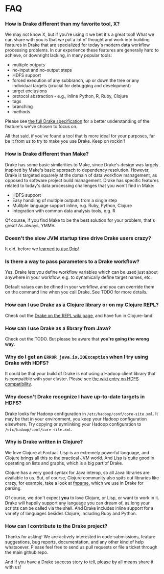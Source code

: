 # FAQ

### How is Drake different than my favorite tool, X?

We may not know X, but if you're using it we bet it's a great tool! What we
can share with you is that we put a lot of thought and work into building
features in Drake that are specialized for today's modern data workflow
processing problems. In our experience these features are generally hard
to achieve, or downright lacking, in many popular tools:

* multiple outputs
* no-input and no-output steps
* HDFS support
* forced execution of any subbranch, up or down the tree or any individual targets (crucial for debugging and development)
* target exclusions
* protocol abstraction - e.g., inline Python, R, Ruby, Clojure
* tags
* branching
* methods

Please see [the full Drake specification](https://docs.google.com/document/d/1bF-OKNLIG10v_lMes_m4yyaJtAaJKtdK0Jizvi_MNsg/edit) for a better understanding of the
feature's we've chosen to focus on.

All that said, if you've found a tool that is more ideal for your purposes,
far be it from us to try to make you use Drake. Keep on rockin'!

### How is Drake different than Make?

Drake has some basic similarities to Make, since Drake's design was largely
inspired by Make's basic approach to dependency resolution. However,
Drake is targeted squarely at the domain of data workflow management,
as opposed to software project build management. Drake has specific features
related to today's data processing challenges that you won't find in Make:

* HDFS support
* Easy handling of multiple outputs from a single step
* Mulitple language support inline, e.g. Ruby, Python, Clojure
* Integration with common data analysis tools, e.g. R

Of course, if you find Make to be the best solution for your problem, that's
great! As always, YMMV.

### Doesn't the slow JVM startup time drive Drake users crazy?

It did, before we [learned to use Drip](https://github.com/Factual/drake/wiki/Faster-startup:-Drake-with-Drip)!

### Is there a way to pass parameters to a Drake workflow?

Yes, Drake lets you define workflow variables which can be used just about
anywhere in your workflow, e.g. to dynamically define target names, etc.

Default values can be dfined in your workflow, and you can override them on the
command line when you call Drake. See TODO for more details.

### How can I use Drake as a Clojure library or on my Clojure REPL?

Check out the [Drake on the REPL wiki page](https://github.com/Factual/drake/wiki/Drake-on-the-REPL),
and have fun in Clojure-land!

### How can I use Drake as a library from Java?

Check out the TODO. But please be aware that __you're going the wrong way__.

### Why do I get an `ERROR java.io.IOException` when I try using Drake with HDFS?

It could be that your build of Drake is not using a Hadoop client library that
is compatible with your cluster. Please see [the wiki entry on HDFS compatibility](https://github.com/Factual/drake/wiki/HDFS-Compatibility).

### Why doesn't Drake recognize I have up-to-date targets in HDFS?

Drake looks for Hadoop configuration in `/etc/hadoop/conf/core-site.xml`. It
may be that in your environment, you keep your Hadoop configuration elsewhere.
Try copying or symlinking your Hadoop configuration to `/etc/hadoop/conf/core-site.xml`.

### Why is Drake written in Clojure?

We love Clojure at Factual. Lisp is an extremely powerful language, and
Clojure brings all this to the practical JVM world. And Lisp is quite good
in operating on lists and graphs, which is a big part of Drake.

Clojure has a very good syntax for Java interop, so all Java libraries are
available to us. But, of course, Clojure community also spits out libraries
like crazy, for example, take a look at [fnparse](https://github.com/joshua-choi/fnparse),
which we use in Drake for parsing.

Of course, we don't expect **you** to love Clojure, or Lisp, or want to
work in it. Drake will happily support any language you can dream of, as long
your scripts can be called via the shell. And Drake includes inline support
for a variety of languages besides Clojure, including Ruby and Python.

### How can I contribute to the Drake project?

Thanks for asking! We are actively interested in code submissions, feature suggestions, bug reports,
documentation, and any other kind of help whatsoever. Please feel free to send us pull requests or
file a ticket through the main github repo.

And if you have a Drake success story to tell, please by all means share it with us!
